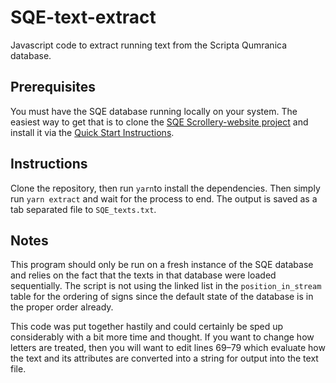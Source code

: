 # SQE-text-extract

Javascript code to extract running text from the Scripta Qumranica database.

## Prerequisites

You must have the SQE database running locally on your system.  The easiest way to get that is to clone the [SQE Scrollery-website project](https://github.com/Scripta-Qumranica-Electronica/Scrollery-website) and install it via the [Quick Start Instructions](https://github.com/Scripta-Qumranica-Electronica/Scrollery-website/blob/master/docs/SETUP.md#quick-start-instructions).

## Instructions

Clone the repository, then run `yarn`to install the dependencies.  Then simply run `yarn extract` and wait for the process to end.  The output is saved as a tab separated file to `SQE_texts.txt`.

## Notes

This program should only be run on a fresh instance of the SQE database and relies on the fact that the texts in that database were loaded sequentially.  The script is not using the linked list in the `position_in_stream` table for the ordering of signs since the default state of the database is in the proper order already.

This code was put together hastily and could certainly be sped up considerably with a bit more time and thought.  If you want to change how letters are treated, then you will want to edit lines 69–79 which evaluate how the text and its attributes are converted into a string for output into the text file.
